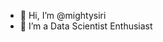 - 👋 Hi, I’m @mightysiri
- 👀 I’m a Data Scientist Enthusiast

<!---
mightysiri/mightysiri is a ✨ special ✨ repository because its `README.md` (this file) appears on your GitHub profile.
You can click the Preview link to take a look at your changes.
--->
